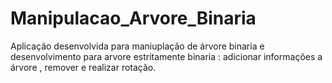 # Manipulacao_Arvore_Binaria

Aplicação desenvolvida para maniuplação de árvore binaria e desenvolvimento para arvore estritamente binaria : adicionar informações a árvore , remover e realizar rotação.
